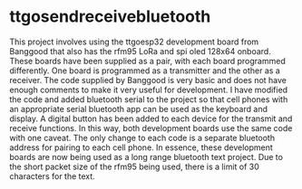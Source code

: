 # ttgosendreceivebluetooth
This project involves using the ttgoesp32 development board from Banggood that also has the rfm95 LoRa and spi oled 128x64 onboard.  These boards have been supplied as a pair, with each board programmed differently. One board is programmed as a transmitter and the other as a receiver.
The code supplied by Banggood is very basic and does not have enough comments to make it very useful for development.
I have modified the code and added bluetooth serial to the project so that cell phones with an appropriate serial bluetooth app can be used as the keyboard and display.  A digital button has been added to each device for the transmit and receive functions.  In this way, both development boards use the same code with one caveat.  The only change to each code is a separate bluetooth address for pairing to each cell phone.
In essence, these development boards are now being used as a long range bluetooth text project.
Due to the short packet size of the rfm95 being used, there is a limit of 30 characters for the text.
